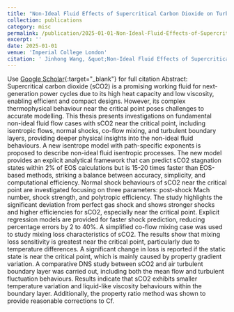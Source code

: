 ```yaml
---
title: "Non-Ideal Fluid Effects of Supercritical Carbon Dioxide on Turbomachinery Loss Characteristics near the Critical Point"
collection: publications
category: misc
permalink: /publication/2025-01-01-Non-Ideal-Fluid-Effects-of-Supercritical-Carbon-Dioxide-on-Turbomachinery-Loss-Characteristics-near-the-Critical-Point
excerpt: ''
date: 2025-01-01
venue: 'Imperial College London'
citation: ' Jinhong Wang, &quot;Non-Ideal Fluid Effects of Supercritical Carbon Dioxide on Turbomachinery Loss Characteristics near the Critical Point.&quot; Imperial College London, 2025.'
---
```

Use [Google Scholar](https://scholar.google.com/scholar?q=Non+Ideal+Fluid+Effects+of+Supercritical+Carbon+Dioxide+on+Turbomachinery+Loss+Characteristics+near+the+Critical+Point){:target="_blank"} for full citation
Abstract: <br> 
Supercritical carbon dioxide (sCO2) is a promising working fluid for next-generation power cycles due to its high heat capacity and low viscosity, enabling efficient and compact designs. However, its complex thermophysical behaviour near the critical point poses challenges to accurate modelling. This thesis presents investigations on fundamental non-ideal fluid flow cases with sCO2 near the critical point, including isentropic flows, normal shocks, co-flow mixing, and turbulent boundary layers, providing deeper physical insights into the non-ideal fluid behaviours. A new isentrope model with path-specific exponents is proposed to describe non-ideal fluid isentropic processes. The new model provides an explicit analytical framework that can predict sCO2 stagnation states within 2% of EOS calculations but is 15-20 times faster than EOS-based methods, striking a balance between accuracy, simplicity, and computational efficiency. Normal shock behaviours of sCO2 near the critical point are investigated focusing on three parameters: post-shock Mach number, shock strength, and polytropic efficiency. The study highlights the significant deviation from perfect gas shock and shows stronger shocks and higher efficiencies for sCO2, especially near the critical point. Explicit regression models are provided for faster shock prediction, reducing percentage errors by 2 to 40%. A simplified co-flow mixing case was used to study mixing loss characteristics of sCO2. The results show that mixing loss sensitivity is greatest near the critical point, particularly due to temperature differences. A significant change in loss is reported if the static state is near the critical point, which is mainly caused by property gradient variation. A comparative DNS study between sCO2 and air turbulent boundary layer was carried out, including both the mean flow and turbulent fluctuation behaviours. Results indicate that sCO2 exhibits smaller temperature variation and liquid-like viscosity behaviours within the boundary layer. Additionally, the property ratio method was shown to provide reasonable corrections to Cf.